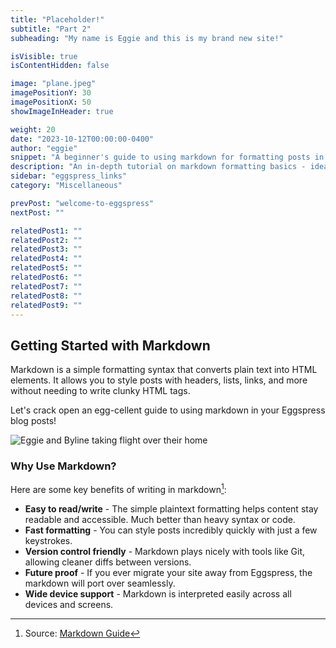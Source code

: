 ```yaml
---
title: "Placeholder!"
subtitle: "Part 2"
subheading: "My name is Eggie and this is my brand new site!"

isVisible: true
isContentHidden: false

image: "plane.jpeg"
imagePositionY: 30
imagePositionX: 50
showImageInHeader: true

weight: 20
date: "2023-10-12T00:00:00-0400"
author: "eggie"
snippet: "A beginner's guide to using markdown for formatting posts in Eggspress. Covers what markdown is, why use it, headings, lists, links, and more essential syntax."
description: "An in-depth tutorial on markdown formatting basics - ideal for Eggspress bloggers who are new to writing in markdown syntax."
sidebar: "eggspress_links"
category: "Miscellaneous"

prevPost: "welcome-to-eggspress"
nextPost: ""

relatedPost1: ""
relatedPost2: ""
relatedPost3: ""
relatedPost4: ""
relatedPost5: ""
relatedPost6: ""
relatedPost7: ""
relatedPost8: ""
relatedPost9: ""
---
```



## Getting Started with Markdown

Markdown is a simple formatting syntax that converts plain text into HTML elements. It allows you to style posts with headers, lists, links, and more without needing to write clunky HTML tags.

Let's crack open an egg-cellent guide to using markdown in your Eggspress blog posts! 

![Eggie and Byline taking flight over their home](plane.jpeg)

### Why Use Markdown?

Here are some key benefits of writing in markdown[^1]:

- **Easy to read/write** - The simple plaintext formatting helps content stay readable and accessible. Much better than heavy syntax or code.
- **Fast formatting** - You can style posts incredibly quickly with just a few keystrokes. 
- **Version control friendly** - Markdown plays nicely with tools like Git, allowing cleaner diffs between versions.
- **Future proof** - If you ever migrate your site away from Eggspress, the markdown will port over seamlessly. 
- **Wide device support** - Markdown is interpreted easily across all devices and screens.  

[^1]: Source: [Markdown Guide](https://www.markdownguide.org/getting-started/)